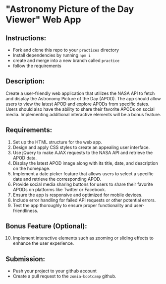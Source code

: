 
# "Astronomy Picture of the Day Viewer" Web App

## Instructions:
* Fork and clone this repo to your `practices` directory
* Install dependencies by running `npm i`
* create and merge into a new branch called `practice`
* follow the requirements

## Description:
Create a user-friendly web application that utilizes the NASA API to fetch and display the Astronomy Picture of the Day (APOD). The app should allow users to view the latest APOD and explore APODs from specific dates. Users should also have the ability to share their favorite APODs on social media. Implementing additional interactive elements will be a bonus feature.

## Requirements:
1. Set up the HTML structure for the web app.
2. Design and apply CSS styles to create an appealing user interface.
3. Use jQuery to make AJAX requests to the NASA API and retrieve the APOD data.
4. Display the latest APOD image along with its title, date, and description on the homepage.
5. Implement a date picker feature that allows users to select a specific date and retrieve the corresponding APOD.
6. Provide social media sharing buttons for users to share their favorite APODs on platforms like Twitter or Facebook.
7. Ensure the app is responsive and optimized for mobile devices.
8. Include error handling for failed API requests or other potential errors.
9. Test the app thoroughly to ensure proper functionality and user-friendliness.

## Bonus Feature (Optional):
10. Implement interactive elements such as zooming or sliding effects to enhance the user experience.

## Submission:
* Push your project to your github account
*  Create a pull request to the `zomia-bootcamp` github.
